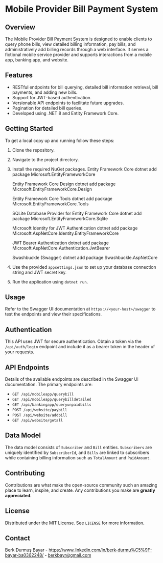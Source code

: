 # Mobile Provider Bill Payment System

## Overview
The Mobile Provider Bill Payment System is designed to enable clients to query phone bills, view detailed billing information, pay bills, and administratively add billing records through a web interface. It serves a fictional mobile service provider and supports interactions from a mobile app, banking app, and website.

## Features
- RESTful endpoints for bill querying, detailed bill information retrieval, bill payments, and adding new bills.
- Support for JWT-based authentication.
- Versionable API endpoints to facilitate future upgrades.
- Pagination for detailed bill queries.
- Developed using .NET 8 and Entity Framework Core.

## Getting Started
To get a local copy up and running follow these steps:

1. Clone the repository.
2. Navigate to the project directory.
3. Install the required NuGet packages.
    Entity Framework Core
    dotnet add package Microsoft.EntityFrameworkCore

    Entity Framework Core Design
    dotnet add package Microsoft.EntityFrameworkCore.Design

    Entity Framework Core Tools
    dotnet add package Microsoft.EntityFrameworkCore.Tools

    SQLite Database Provider for Entity Framework Core
    dotnet add package Microsoft.EntityFrameworkCore.Sqlite

    Microsoft Identity for JWT Authentication
    dotnet add package Microsoft.AspNetCore.Identity.EntityFrameworkCore

    JWT Bearer Authentication
    dotnet add package Microsoft.AspNetCore.Authentication.JwtBearer

    Swashbuckle (Swagger)
    dotnet add package Swashbuckle.AspNetCore
4. Use the provided `appsettings.json` to set up your database connection string and JWT secret key.
5. Run the application using `dotnet run`.

## Usage
Refer to the Swagger UI documentation at `https://<your-host>/swagger` to test the endpoints and view their specifications.

## Authentication
This API uses JWT for secure authentication. Obtain a token via the `/api/auth/login` endpoint and include it as a bearer token in the header of your requests.

## API Endpoints
Details of the available endpoints are described in the Swagger UI documentation. The primary endpoints are:

- `GET /api/mobileapp/querybill`
- `GET /api/mobileapp/querybilldetailed`
- `GET /api/bankingapp/queryunpaidbills`
- `POST /api/website/paybill`
- `POST /api/website/addbill`
- `GET /api/website/getall`

## Data Model
The data model consists of `Subscriber` and `Bill` entities. `Subscribers` are uniquely identified by `SubscriberId`, and `Bills` are linked to subscribers while containing billing information such as `TotalAmount` and `PaidAmount`.


## Contributing
Contributions are what make the open-source community such an amazing place to learn, inspire, and create. Any contributions you make are **greatly appreciated**.

## License
Distributed under the MIT License. See `LICENSE` for more information.

## Contact
Berk Durmuş Bayar - https://www.linkedin.com/in/berk-durmu%C5%9F-bayar-ba0362248/ - berkbayr@gmail.com


